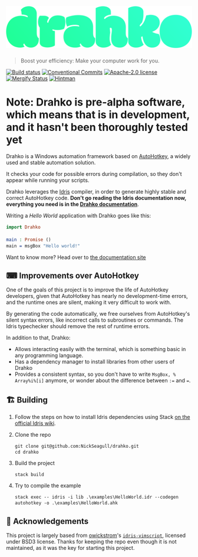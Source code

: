 <h1 style="text-align:center"><img src="./assets/logo.png" /></h1>

> Boost your efficiency: Make your computer work for you.

[![Build status](https://ci.appveyor.com/api/projects/status/b5r11wcau0upomgv?svg=true)](https://ci.appveyor.com/project/NickSeagull/drahko)
[![Conventional Commits](https://img.shields.io/badge/Conventional%20Commits-1.0.0-yellow.svg)](https://conventionalcommits.org)
[![Apache-2.0 license](https://img.shields.io/badge/license-Apache--2.0-blue.svg)](LICENSE)
[![Mergify Status][mergify-status]][mergify]
[![Hintman](https://img.shields.io/badge/%F0%9F%94%ABhintman-enabled-blueviolet)](https://github.com/kowainik/hintman)

# Note: Drahko is pre-alpha software, which means that is in development, and it hasn't been thoroughly tested yet

Drahko is a Windows automation framework based on [AutoHotkey](autohotkey.com),
a widely used and stable automation solution.

It checks your code for possible errors during compilation, so they don't
appear while running your scripts.

Drahko leverages the [Idris](https://www.idris-lang.org/) compiler, in order
to generate highly stable and correct AutoHotkey code. **Don't go reading
the Idris documentation now, everything you need is in the [Drahko
documentation](https://github.com/NickSeagull/drahko/issues/11)**.

Writing a _Hello World_ application with Drahko goes like this:

```idris
import Drahko

main : Promise ()
main = msgBox "Hello world!"
```

Want to know more? Head over to [the documentation site](https://github.com/NickSeagull/drahko/issues/11)

## ⌨ Improvements over AutoHotkey

One of the goals of this project is to improve the life of AutoHotkey developers,
given that AutoHotkey has nearly no development-time errors, and the runtime ones
are silent, making it very difficult to work with.

By generating the code automatically, we free ourselves from AutoHotkey's silent
syntax errors, like incorrect calls to subroutines or commands. The Idris
typechecker should remove the rest of runtime errors.

In addition to that, Drahko:

* Allows interacting easily with the terminal, which is something basic in any
  programming language.
* Has a dependency manager to install libraries from other users of Drahko
* Provides a consistent syntax, so you don't have to write `MsgBox, % Array%i%[i]`
  anymore, or wonder about the difference between `:=` and `=`.

## 🏗 Building

1. Follow the steps on how to install Idris dependencies using Stack
   [on the official Idris wiki](https://github.com/idris-lang/Idris-dev/wiki/Idris-on-Windows#stack-haskell-platform-tool-installation).
2. Clone the repo

   ```text
   git clone git@github.com:NickSeagull/drahko.git
   cd drahko
   ```

3. Build the project

   ```text
   stack build
   ```

4. Try to compile the example

   ```text
   stack exec -- idris -i lib .\examples\HelloWorld.idr --codegen autohotkey -o .\examples\HelloWorld.ahk
   ```

## 🙏 Acknowledgements

This project is largely based from [owickstrom](https://github.com/owickstrom)'s
[`idris-vimscript`](https://github.com/owickstrom/idris-vimscript), licensed
under BSD3 license. Thanks for keeping the repo even though it is not maintained,
as it was the key for starting this project.

[mergify]: https://mergify.io
[mergify-status]: https://img.shields.io/endpoint.svg?url=https://gh.mergify.io/badges/NickSeagull/drahko&style=flat
